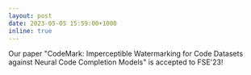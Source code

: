 ```yaml
---
layout: post
date: 2023-05-05 15:59:00+1000
inline: true
---
```


Our paper "CodeMark: Imperceptible Watermarking for Code Datasets against Neural Code Completion Models" is accepted to FSE'23!
